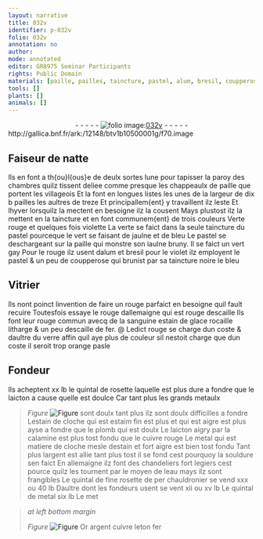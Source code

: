 ```yaml
---
layout: narrative
title: 032v
identifier: p-032v
folio: 032v
annotation: no
author:
mode: annotated
editor: GR8975 Seminar Participants
rights: Public Domain
materials: [paille, pailles, taincture, pastel, alum, bresil, coupperose, rouge dallemaigne, sanguine, estain de glace, rocaille, litharge, escaille de fer, verre, rosette, laicton, metaulx, estain de cloche, estaim, plomb, calamine, cuivre rouge, metal, estain, argent, souldure, eau, Or, cuivre, leton, fer]
tools: []
plants: []
animals: []
---
```


<div class="folio" align="center">- - - - - <a href="http://gallica.bnf.fr/ark:/12148/btv1b10500001g/f70.image" target="_blank"><img src="https://cu-mkp.github.io/2017-workshop-edition/assets/photo-icon.png" alt="folio image: " style="display:inline-block; margin-bottom:-3px;"/>032v</a> - - - - - </div> http://gallica.bnf.fr/ark:/12148/btv1b10500001g/f70.image   

## <span class="pro">Faiseur de natte</span>

 
Ils en font a <span class="pl">th{ou}l{ous}e</span> de deulx sortes lune pour tapisser la paroy des chambres quilz tissent deliee comme presque les chappeaulx de <span class="m">paille</span> que portent les <span class="pro">villageois</span> Et la font en longues listes les unes de la largeur de dix b <span class="ms"><span class="m">pailles</span></span> les aultres de treze Et principallem{ent} y travaillent ilz leste Et l<span class="tmp">hyver</span> lorsquilz la mectent en besoigne ilz la cousent Mays plustost ilz la mettent en la <span class="m">taincture</span> et en font communem{ent} de trois couleurs Verte rouge et quelques fois violette La verte se faict dans la seule taincture du <span class="m">pastel</span> pourceque le vert se faisant de jaulne et de bleu Le <span class="m">pastel</span> se deschargeant sur la <span class="m">paille</span> qui monstre son iaulne bruny. Il se faict un vert gay Pour le rouge ilz usent d<span class="m">alum</span> et <span class="m">bresil</span> pour le violet ilz employent le <span class="m">pastel</span> & un peu de <span class="m">coupperose</span> qui brunist par sa taincture noire le bleu
    

## <span class="pro">Vitrier</span>

 
Ils nont poinct linvention de faire un rouge parfaict en besoigne quil fault recuire Toutesfois essaye le <span class="m">rouge dallemaigne</span> qui est rouge descaille Ils font leur rouge commun avecq de la <span class="m">sanguine</span> <span class="m">estain de glace</span> <span class="m">rocaille</span> <span class="m">litharge</span> & un peu d<span class="m">escaille de fer</span>. @ Ledict rouge se charge dun coste & daultre du <span class="m">verre</span> affin quil aye plus de couleur sil nestoit charge que dun coste il seroit trop orange pasle
    

## <span class="pro">Fondeur</span>

 
Ils acheptent xx <span class="cn">lb</span> le <span class="ms">quintal</span> de <span class="m">rosette</span> laquelle est plus dure a fondre que le <span class="m">laicton</span> a cause quelle est doulce Car tant plus les grands <span class="m">metaulx</span> 
> *Figure*
> <a href="#" target="_blank"><img src="https://cu-mkp.github.io/GR8975-edition/assets/photo-icon.png" alt="Figure" style="display:inline-block; margin-bottom:-3px;"/></a>
 sont doulx tant plus ilz sont doulx difficilles a fondre L<span class="m">estain de cloche</span> qui est <span class="m">estaim</span> fin est plus et qui est aigre est plus ayse a fondre que le <span class="m">plomb</span> qui est doulx Le <span class="m">laicton</span> aigry par la <span class="m">calamine</span> est plus tost fondu que le <span class="m">cuivre rouge</span> Le <span class="m">metal</span> qui est matiere de cloche mesle d<span class="m">estain</span> et fort aigre est bien tost fondu Tant plus l<span class="m">argent</span> est allie tant plus tost il se fond cest pourquoy la <span class="m">souldure</span> sen faict En <span class="pl">allemaigne</span> ilz font des chandeliers fort legiers cest pource quilz les tournent par le moyen de l<span class="m">eau</span> mays ilz sont frangibles Le <span class="ms">quintal</span> de fine <span class="m">rosette</span> de per <span class="pro">chauldronier</span> se vend xxx ou 40 <span class="cn">lb</span> Daultre dont les <span class="pro">fondeurs</span> usent se vent xii ou xv <span class="cn">lb</span> Le <span class="ms">quintal</span> de <span class="m">metal</span> six <span class="cn">lb</span> Le met
 
> *at left bottom margin*
> 
>   
> *Figure*
> <a href="#" target="_blank"><img src="https://cu-mkp.github.io/GR8975-edition/assets/photo-icon.png" alt="Figure" style="display:inline-block; margin-bottom:-3px;"/></a>
 <span class="m">Or</span> <span class="m">argent</span> <span class="m">cuivre</span> <span class="m">leton</span> <span class="m">fer</span>
 